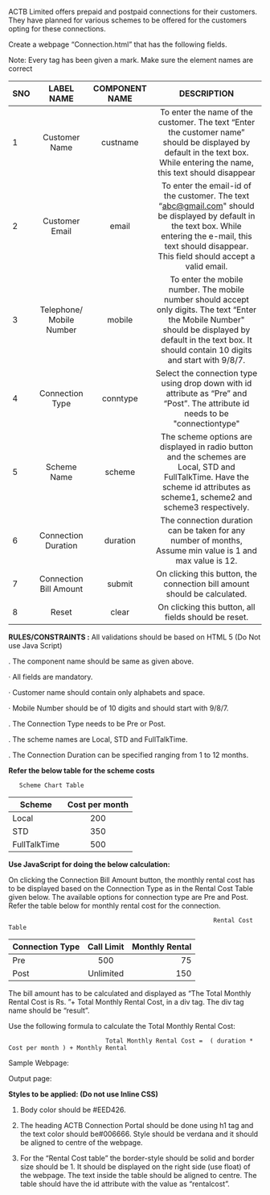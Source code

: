 ACTB Limited offers prepaid and postpaid connections for their customers. They have planned for various schemes to be offered for the customers opting for these connections.

 Create a webpage “Connection.html” that has the following fields.

 Note: Every tag has been given a mark. Make sure the element names are correct

| SNO     | LABEL NAME  | COMPONENT NAME  |                  DESCRIPTION                        |
| ------- | :---------: | :-------------: | :-----------------------------------------------:   |
| 1 | Customer Name | custname | To enter the name of the customer. The text “Enter the customer name” should be displayed by default in the text box. While entering the name, this text should disappear |
| 2 | Customer Email | email   |	To enter the email-id of the customer. The text “abc@gmail.com" should be displayed by default in the text box. While entering the e-mail, this text should disappear. This field should accept a valid email. |
| 3 | Telephone/ Mobile Number | mobile | To enter the mobile number. The mobile number should accept only digits. The text “Enter the Mobile Number" should be displayed by default in the text box. It should contain 10 digits and start with 9/8/7. |
| 4 | Connection Type |	conntype | Select the connection type using drop down with  id attribute as “Pre” and “Post”. The attribute id needs to be "connectiontype" |
| 5 | Scheme Name | scheme | The scheme options are displayed in radio button and the schemes are Local, STD and FullTalkTime. Have the scheme id attributes as scheme1, scheme2 and scheme3 respectively. |
| 6 | Connection Duration | duration | The connection duration can be taken for any number of months, Assume min value is 1 and max value is 12. |
| 7 | Connection Bill Amount | submit | On clicking this button, the connection  bill amount should be calculated. |
| 8 | Reset | clear | On clicking this button, all fields should be reset. |


**RULES/CONSTRAINTS :** All validations should be based on HTML 5 (Do Not use Java Script)

. The component name should be same as given above.

·  All fields are mandatory.

·  Customer name should contain only alphabets and space.

·  Mobile Number should be of 10 digits and should start with 9/8/7.

. The Connection Type needs to be Pre or Post.

.  The scheme names are Local, STD and FullTalkTime.

. The Connection Duration can be specified ranging from 1 to 12 months.

**Refer the below table for the scheme costs**

       Scheme Chart Table

| Scheme | Cost per month |
| ------- | :------------: |	
| Local | 200 | 
| STD | 350 |
| FullTalkTime | 500 |

**Use JavaScript for doing the below calculation:**

 On clicking the Connection Bill Amount button, the monthly rental cost has to be displayed based on the Connection Type as in the Rental Cost Table  given below. The available options for connection type are Pre and Post. Refer the table below for monthly rental cost for the connection. 

                                                             Rental Cost Table

|  Connection Type | Call Limit | Monthly Rental |
| ---------------- | :--------: | --------------: |
| Pre | 500 | 75 |
| Post | Unlimited |150 |

The bill amount has to be calculated and displayed as “The Total Monthly Rental Cost is Rs. ”+ Total Monthly Rental Cost,  in a div tag. The div tag name should be “result”.

Use the following formula to calculate the Total Monthly Rental Cost:

                               Total Monthly Rental Cost =  ( duration * Cost per month ) + Monthly Rental 

Sample Webpage:



Output page:


**Styles to be applied: (Do not use Inline CSS)**

1. Body color should be #EED426.

2. The heading ACTB Connection Portal should be done using h1 tag and the text color should be#006666. Style should be verdana and it should be aligned to centre of the webpage.

3. For the “Rental Cost table” the border-style should be solid and border size should be 1. It should be displayed on the right side (use float) of the webpage. The text inside the table should be aligned to centre. The table should have the id attribute with the value as “rentalcost”.

